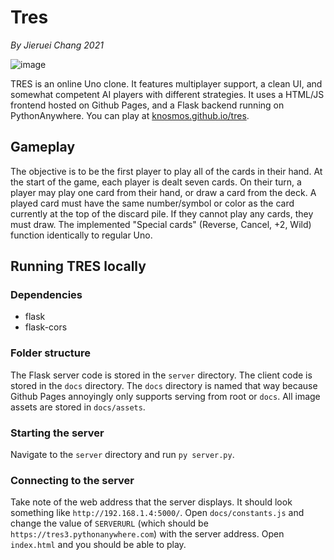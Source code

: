 # Tres
*By Jieruei Chang 2021*


![image](https://user-images.githubusercontent.com/30610197/124396441-8efda900-dcd7-11eb-83a3-8b9de2066f17.png)

TRES is an online Uno clone. It features multiplayer support, a clean UI, and somewhat competent AI players with different strategies. It uses a HTML/JS frontend hosted on Github Pages,
and a Flask backend running on PythonAnywhere. You can play at [knosmos.github.io/tres](https://knosmos.github.io/tres).

## Gameplay
The objective is to be the first player to play all of the cards in their hand. At the start of the game, each player is dealt seven cards.
On their turn, a player may play one card from their hand, or draw a card from the deck. A played card must have the same number/symbol or
color as the card currently at the top of the discard pile. If they cannot play any cards, they must draw. The implemented "Special cards"
(Reverse, Cancel, +2, Wild) function identically to regular Uno.

## Running TRES locally
### Dependencies
- flask
- flask-cors

### Folder structure
The Flask server code is stored in the `server` directory. The client code is stored in the `docs` directory. The `docs` directory is named that way
because Github Pages annoyingly only supports serving from root or `docs`. All image assets are stored in `docs/assets`.

### Starting the server
Navigate to the `server` directory and run `py server.py`.

### Connecting to the server
Take note of the web address that the server displays. It should look something like `http://192.168.1.4:5000/`.
Open `docs/constants.js` and change the value of `SERVERURL` (which should be `https://tres3.pythonanywhere.com`) with the server address. Open `index.html` and
you should be able to play.